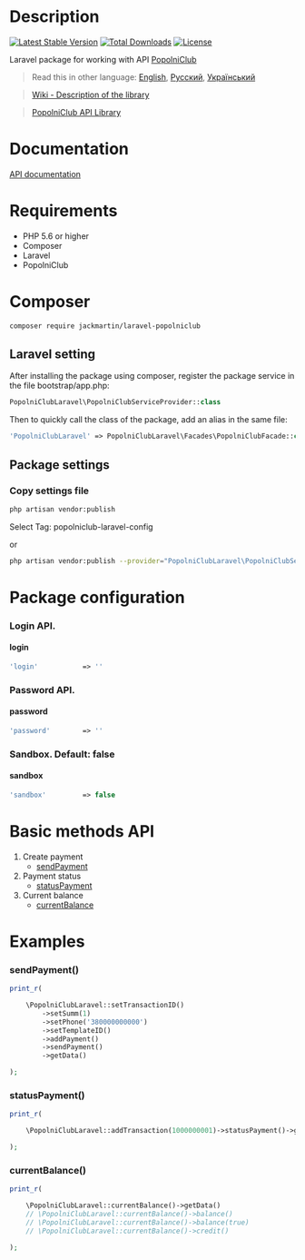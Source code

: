 # Description

[![Latest Stable Version](https://poser.pugx.org/jackmartin/laravel-popolniclub/v)](//packagist.org/packages/jackmartin/laravel-popolniclub) [![Total Downloads](https://poser.pugx.org/jackmartin/laravel-popolniclub/downloads)](//packagist.org/packages/jackmartin/laravel-popolniclub) [![License](https://poser.pugx.org/jackmartin/laravel-popolniclub/license)](//packagist.org/packages/jackmartin/laravel-popolniclub)

Laravel package for working with API [PopolniClub](https://popolni.club/)

> Read this in other language: [English](README.en.md), [Русский](README.md), [Український](README.ua.md)

> [Wiki - Description of the library](https://github.com/martinjack/popolniclub/wiki)

> [PopolniClub API Library](https://github.com/martinjack/popolniclub)

# Documentation

[API documentation](https://popolni.club/api.pdf)

# Requirements

* PHP 5.6 or higher
* Composer
* Laravel
* PopolniClub

# Composer
```bash
composer require jackmartin/laravel-popolniclub
```

## Laravel setting

After installing the package using composer, register the package service in the file bootstrap/app.php:
```php
PopolniClubLaravel\PopolniClubServiceProvider::class
```

Then to quickly call the class of the package, add an alias in the same file:
```php
'PopolniClubLaravel' => PopolniClubLaravel\Facades\PopolniClubFacade::class,
```

## Package settings

### Copy settings file
```sh
php artisan vendor:publish
```
Select Tag: popolniclub-laravel-config

or
```sh
php artisan vendor:publish --provider="PopolniClubLaravel\PopolniClubServiceProvider" --tag="popolniclub-laravel-config"
```

# Package configuration

### Login API.
#### login
```php
'login'           => ''
```
### Password API.
#### password
```php
'password'        => ''
```
### Sandbox. Default: false
#### sandbox
```php
'sandbox'         => false
```

# Basic methods API

1. Create payment
    * [sendPayment](https://github.com/martinjack/popolniclub/blob/master/README.en.md#sendpayment---example-1)
2. Payment status
    * [statusPayment](https://github.com/martinjack/popolniclub/blob/master/README.en.md#statuspayment---example-1)
3. Current balance
    * [currentBalance](https://github.com/martinjack/popolniclub/blob/master/README.en.md#currentbalance)

# Examples

### sendPayment()
```php
print_r(

    \PopolniClubLaravel::setTransactionID()
        ->setSumm(1)
        ->setPhone('380000000000')
        ->setTemplateID()
        ->addPayment()
        ->sendPayment()
        ->getData()

);
```

### statusPayment()
```php
print_r(

    \PopolniClubLaravel::addTransaction(1000000001)->statusPayment()->getData()

);
```

### currentBalance()
```php
print_r(

    \PopolniClubLaravel::currentBalance()->getData()
    // \PopolniClubLaravel::currentBalance()->balance()
    // \PopolniClubLaravel::currentBalance()->balance(true)
    // \PopolniClubLaravel::currentBalance()->credit()

);
```
